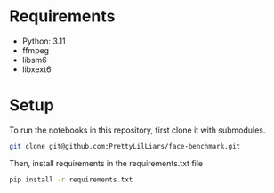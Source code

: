 # Requirements
- Python: 3.11
- ffmpeg
- libsm6
- libxext6

# Setup
To run the notebooks in this repository, first clone it with submodules.
```sh
git clone git@github.com:PrettyLilLiars/face-benchmark.git
```
Then, install requirements in the requirements.txt file
```sh
pip install -r requirements.txt
```
